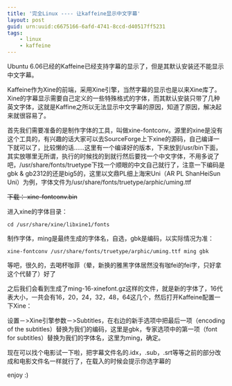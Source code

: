 ```yaml
---
title: '完全Linux ---- 让kaffeine显示中文字幕'
layout: post
guid: urn:uuid:c6675166-6afd-4741-8ccd-d40517ff5231
tags:
    - linux
    - kaffeine
---
```


Ubuntu 6.06已经的Kaffeine已经支持字幕的显示了，但是其默认安装还不能显示中文字幕。

Kaffeine作为Xine的前端，采用Xine引擎，当然字幕的显示也是以来Xine库了。Xine的字幕显示需要自己定义的一些特殊格式的字体，而其默认安装只带了几种英文字体，这就是Kaffine之所以无法显示中文字幕的原因，知道了原因，解决起来就很容易了。

首先我们需要准备的是制作字体的工具，叫做xine-fontconv。源里的xine是没有这个工具的，有兴趣的话大家可以去SourceForge上下xine的源码，自己编译一下就可以了，比较懒的话......这里有一个编译好的版本，下来放到/usr/bin下面，其实放哪里无所谓，执行的时候找的到就行然后要找一个中文字体，不用多说了吧，/usr/share/fonts/truetype下找一个顺眼的中文自己就行了，注意一下编码是gbk &amp; gb2312的还是big5的，这里以文鼎PL细上海宋Uni（AR PL ShanHeiSun Uni）为例，字体文件为/usr/share/fonts/truetype/arphic/uming.ttf

<del>下载： xine-fontconv.bin</del>

进入xine的字体目录：

    cd /usr/share/xine/libxine1/fonts

制作字体，ming是最终生成的字体名，自选，gbk是编码，以实际情况为准：

    xine-fontconv /usr/share/fonts/truetype/arphic/uming.ttf ming gbk

等吧，很久的，去喝杯咖菲（晕，新换的雅黑字体居然没有咖fei的fei字，只好拿这个代替了）好了

之后我们会看到生成了ming-16-xinefont.gz这样的文件，就是新的字体了，16代表大小，一共会有16，20，24，32，48，64这几个，然后打开Kaffeine配置一下Xine：

设置－>Xine引擎参数－>Subtitles，在右边的新手选项中把最后一项（encoding of the subtitles）替换为我们的编码，这里是gbk，专家选项中的第一项（font for subtitles）替换为我们的字体名，这里为ming，确定。

现在可以找个电影试一下啦，把字幕文件名的.idx，.sub，.srt等等之前的部分改成和电影文件名一样就行了，在载入的时候会提示你选字幕的

enjoy :)


